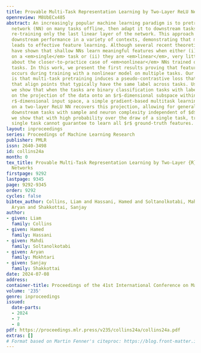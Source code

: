 ```yaml
---
title: Provable Multi-Task Representation Learning by Two-Layer ReLU Neural Networks
openreview: M8UbECx485
abstract: An increasingly popular machine learning paradigm is to pretrain a neural
  network (NN) on many tasks offline, then adapt it to downstream tasks, often by
  re-training only the last linear layer of the network. This approach yields strong
  downstream performance in a variety of contexts, demonstrating that multitask pretraining
  leads to effective feature learning. Although several recent theoretical studies
  have shown that shallow NNs learn meaningful features when either (i) they are trained
  on a <em>single</em> task or (ii) they are <em>linear</em>, very little is known
  about the closer-to-practice case of <em>nonlinear</em> NNs trained on <em>multiple</em>
  tasks. In this work, we present the first results proving that feature learning
  occurs during training with a nonlinear model on multiple tasks. Our key insight
  is that multi-task pretraining induces a pseudo-contrastive loss that favors representations
  that align points that typically have the same label across tasks. Using this observation,
  we show that when the tasks are binary classification tasks with labels depending
  on the projection of the data onto an $r$-dimensional subspace within the $d\gg
  r$-dimensional input space, a simple gradient-based multitask learning algorithm
  on a two-layer ReLU NN recovers this projection, allowing for generalization to
  downstream tasks with sample and neuron complexity independent of $d$. In contrast,
  we show that with high probability over the draw of a single task, training on this
  single task cannot guarantee to learn all $r$ ground-truth features.
layout: inproceedings
series: Proceedings of Machine Learning Research
publisher: PMLR
issn: 2640-3498
id: collins24a
month: 0
tex_title: Provable Multi-Task Representation Learning by Two-Layer {R}e{LU} Neural
  Networks
firstpage: 9292
lastpage: 9345
page: 9292-9345
order: 9292
cycles: false
bibtex_author: Collins, Liam and Hassani, Hamed and Soltanolkotabi, Mahdi and Mokhtari,
  Aryan and Shakkottai, Sanjay
author:
- given: Liam
  family: Collins
- given: Hamed
  family: Hassani
- given: Mahdi
  family: Soltanolkotabi
- given: Aryan
  family: Mokhtari
- given: Sanjay
  family: Shakkottai
date: 2024-07-08
address:
container-title: Proceedings of the 41st International Conference on Machine Learning
volume: '235'
genre: inproceedings
issued:
  date-parts:
  - 2024
  - 7
  - 8
pdf: https://proceedings.mlr.press/v235/collins24a/collins24a.pdf
extras: []
# Format based on Martin Fenner's citeproc: https://blog.front-matter.io/posts/citeproc-yaml-for-bibliographies/
---
```

